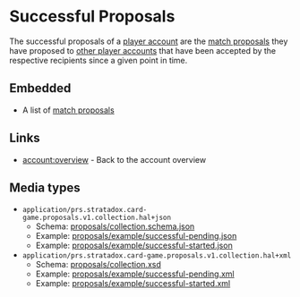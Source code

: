 # Successful Proposals
The successful proposals of a [player account](../../account/overview/README.md) 
are the [match proposals](../overview/README.md) they have proposed to [other 
player accounts](../../account/overview/README.md) that have been accepted by the 
respective recipients since a given point in time.

## Embedded
- A list of [match proposals](../overview/README.md)

## Links
- [account:overview](../../../relation/account/overview/README.md) - Back to 
  the account overview

## Media types
- `application/prs.stratadox.card-game.proposals.v1.collection.hal+json`
  - Schema: [proposals/collection.schema.json](../../../../schema/proposals/v1/collection.schema.json)
  - Example: [proposals/example/successful-pending.json](../../../../schema/proposals/v1/example/successful/pending.json)
  - Example: [proposals/example/successful-started.json](../../../../schema/proposals/v1/example/successful/started.json)
- `application/prs.stratadox.card-game.proposals.v1.collection.hal+xml`
  - Schema: [proposals/collection.xsd](../../../../schema/proposals/v1/collection.xsd)
  - Example: [proposals/example/successful-pending.xml](../../../../schema/proposals/v1/example/successful/pending.xml)
  - Example: [proposals/example/successful-started.xml](../../../../schema/proposals/v1/example/successful/started.xml)
